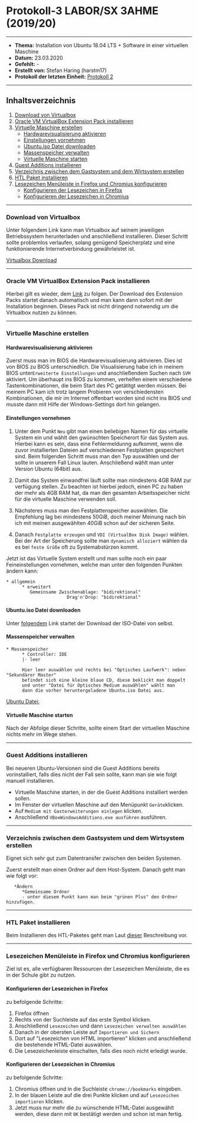 # Protokoll-3 LABOR/SX 3AHME (2019/20)

---------------------------------------------------------------------------------------------

* **Thema:** Installation von Ubuntu 18.04 LTS + Software in einer virtuellen Maschine
* **Datum:** 23.03.2020
* **Gefehlt:** -
* **Erstellt von:** Stefan Haring (harstm17)
* **Protokoll der letzten Einheit:** [Protokoll 2](https://github.com/HTLMechatronics/m17-3ahme-la1-sx/blob/harstm17/protokolle/protokoll-2_harstm17_2019-12-02.md)

----------------------------------------------------------------------------------------------

## Inhaltsverzeichnis  

1. [Download von Virtualbox](#download-von-virtualbox)
1. [Oracle VM VirtualBox Extension Pack installieren](#oracle-vm-virtualbox-extension-pack-installieren)
1. [Virtuelle Maschine erstellen](#virtuelle-maschine-erstellen)
    * [Hardwarevisualisierung aktivieren](#hardwarevisualisierung-aktivieren)
    * [Einstellungen vornehmen](#einstellungen-vornehmen)
    * [Ubuntu.iso Datei downloaden](#ubuntu.iso-Datei-downloaden)
    * [Massenspeicher verwalten](#massenspeicher-verwalten)
    * [Virtuelle Maschine starten](#virtuelle-maschine-starten)
1. [Guest Additions installieren](#guest-additions-installieren)
1. [Verzeichnis zwischen dem Gastsystem und dem Wirtsystem erstellen](#verzeichnis-zwischen-dem-gastsystem-und-dem-wirtsystem-erstellen)
1. [HTL Paket installieren](#htl-paket-installieren)
1. [Lesezeichen Menüleiste in Firefox und Chromius konfigurieren](#lesezeichen-menüleiste-in-firefox-und-chromius-konfigurieren)
    * [Konfigurieren der Lesezeichen in Firefox](#konfigurieren-der-lesezeichen-in-firefox)
    * [Konfigurieren der Lesezeichen in Chromius](#konfigurieren-der-lesezeichen-in-chromius)

-------------------------------------------------------------------------------------

### Download von Virtualbox

Unter folgendem Link kann man Virtualbox auf seinem jeweiligen Betriebssystem herunterladen und anschließend installieren. Dieser Schritt sollte problemlos verlaufen, solang genügend Speicherplatz und eine funktionierende Internetverbindung gewährleistet ist.

[Virtualbox Download](https://www.virtualbox.org/wiki/Downloads)

----------------------------------------------------------------------------------------

### Oracle VM VirtualBox Extension Pack installieren

Hierbei gilt es wieder, dem [Link](https://download.virtualbox.org/virtualbox/6.1.4/Oracle_VM_VirtualBox_Extension_Pack-6.1.4.vbox-extpack) zu folgen. Der Download des Exstension Packs startet danach automatisch und man kann dann sofort mit der Installation beginnen. Dieses Pack ist nicht dringend notwendig um die Virtualbox nutzen zu können.

-----------------------------------------------------------------------------------------

### Virtuelle Maschine erstellen

#### Hardwarevisualisierung aktivieren
Zuerst muss man im BIOS die Hardwarevisualisierung aktivieren. Dies ist von BIOS zu BIOS unterschiedlich. Die Visualisierung habe ich in meinem BIOS unter```Erweiterte Einstellungen``` und anschließendem Suchen nach ```SVM``` aktiviert. Um überhaupt ins BIOS zu kommen, verhelfen einem verschiedene Tastenkombinationen, die beim Start des PC getätitgt werden müssen. Bei meinem PC kam ich trotz langem Probieren von verschiedensten Kombinationen, die mir im Internet offenbart worden sind nicht ins BIOS und musste dann mit Hilfe der Windows-Settings dort hin gelangen.

#### Einstellungen vornehmen
1) Unter dem Punkt ```Neu``` gibt man einen beliebigen Namen für das virtuelle System ein und wählt den gwünschten Speicherort für das System aus. Hierbei kann es sein, dass eine Fehlermeldunng aufkommt, wenn die zuvor installierten Dateien auf verschiedenen Festplatten gespeichert sind. Beim folgenden Schritt muss man den Typ auswählen und der sollte in unserem Fall Linux lauten. Anschließend wählt man unter Version Ubuntu (64bit) aus.

1) Damit das System einwandfrei läuft sollte man mindestens 4GB RAM zur verfügung stellen. Zu beachten ist hierbei jedoch, einen PC zu haben der mehr als 4GB RAM hat, da man den gesamten Arbeitsspeicher nicht für die virtuelle Maschine verwenden soll.

1) Nächsteres muss man den Festplattenspeicher auswählen. Die Empfehlung lag bei mindestens 50GiB, doch meiner Meinung nach bin ich mit meinen ausgewählten 40GiB schon auf der sicheren Seite.

1) Danach ```Festplatte erzeugen``` und ```VDI (VirtualBox Disk Image)``` wählen. Bei der Art der Speicherung sollte man ```dynamisch alloziert``` wählen da es bei ```feste Größe``` oft zu Systemabstürzen kommt.

Jetzt ist das Virtuelle System erstellt und man sollte noch ein paar Feineinstellungen vornehmen, welche man unter den folgenden Punkten ändern kann:
```
* allgemein
      * erweitert
         Gemeinsame Zwischenablage: "bidirektional"
                       Drag'n'Drop: "bidirektional"
```

#### Ubuntu.iso Datei downloaden
Unter [folgendem](https://ubuntu.com/download/desktop/thank-you?version=18.04.4&architecture=amd64) Link startet der Download der ISO-Datei von selbst.

#### Massenspeicher verwalten
```
* Massenspeicher
      * Controller: IDE
      |- leer 
      
      Hier leer auswählen und rechts bei "Optisches Laufwerk": neben "Sekundärer Master"
      befindet sich eine kleine blaue CD, diese beklickt man doppelt 
      und unter "Datei für Optisches Medium auswählen" wählt man    
      dann die vorher heruntergeladene Ubuntu.iso Datei aus.
```

[Ubuntu Datei:](https://ubuntu.com/download/desktop/thank-you?version=18.04.4&architecture=amd64)

#### Virtuelle Maschine starten
Nach der Abfolge dieser Schritte, sollte einem Start der virtuellen Maschine nichts mehr im Wege stehen.

----------------------------------------------------------------------------------------------------

### Guest Additions installieren
Bei neueren Ubuntu-Versionen sind die Guest Additions bereits vorinstalliert, falls dies nicht der Fall sein sollte, kann man sie wie folgt manuell installieren.

* Virtuelle Maschine starten, in der die Guest Additions installiert werden sollen.
* Im Fenster der virtuellen Maschine auf den Menüpunkt ```Geräte```klicken.
* Auf ```Medium mit Gasterweiterungen einlegen``` klicken.
* Anschließend ```VBoxWindowsAdditions.exe ausführen``` ausführen.

---------------------------------------------------------------------------------------------------

### Verzeichnis zwischen dem Gastsystem und dem Wirtsystem erstellen
Eignet sich sehr gut zum Datentransfer zwischen den beiden Systemen.

Zuerst erstellt man einen Ordner auf dem Host-System.
Danach geht man wie folgt vor:
```
   *Ändern
      *Gemeinsame Ordner
      - unter diesem Punkt kann man beim "grünen Plus" den Ordner hinzufügen.
```
-----------------------------------------------------------------------------------------------------

### HTL Paket installieren
Beim Installieren des HTL-Paketes geht man Laut [dieser](http://www.htl-mechatronik.at/ubuntu-htl/readme) Beschreibung vor.

---------------------------------------------------------------------------------------------------

### Lesezeichen Menüleiste in Firefox und Chromius konfigurieren
Ziel ist es, alle verfügbaren Ressourcen der Lesezeichen Menüleiste, die es in der Schule gibt zu nutzen.

#### Konfigurieren der Lesezeichen in Firefox
zu befolgende Schritte:
1. Firefox öffnen
1. Rechts von der Suchleiste auf das erste Symbol klicken.
1. Anschließend ```Lesezeichen``` und dann ```Lesezeichen verwalten auswählen```
1. Danach in der obersten Leiste auf ```Importieren und Sichern``` 
1. Dort auf "Lesezeichen von HTML importieren" klicken und anschließend die bestehende HTML-Datei auswählen.
1. Die Lesezeichenleiste einschalten, falls dies noch nicht erledigt wurde.

#### Konfigurieren der Lesezeichen in Chromius
zu befolgende Schritte:
1. Chromius öffnen und in die Suchleiste ```chrome://bookmarks``` eingeben.
1. In der blauen Leiste auf die drei Punkte klicken und auf ```Lesezeichen importieren``` klicken.
1. Jetzt muss nur mehr die zu wünschende HTML-Datei ausgewählt werden, diese dann mit ```OK``` bestätigt werden und schon ist man fertig.
